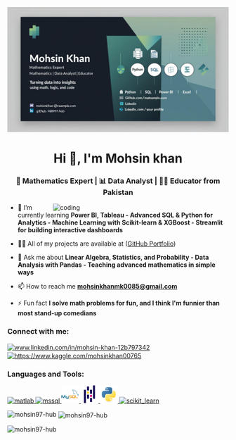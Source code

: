 ![logo](https://github.com/Mohsin97-hub/Mohsin97-hub/blob/main/Design%20a%20professional%20GitHub%20profile%20banner%20(1280%20x%20640%20px)%20without%20any%20personal%20photos.__Style_%20Modern%2C%20minimalistic%2C%20and%20tech-themed%20using%20a%20clean%20dark%20or%20light%20gradient%20background.__Include%20the%20following%20el.png)

<h1 align="center">Hi 👋, I'm Mohsin khan</h1>
<h3 align="center">🔢 Mathematics Expert | 📊 Data Analyst | 👨‍🏫 Educator from Pakistan</h3>

<img align="right" alt="coding" width="400" src="https://user-images.githubusercontent.com/55389276/140866485-8fb1c876-9a8f-4d6a-98dc-08c4981eaf70.gif">



- 🌱 I’m currently learning **Power BI, Tableau - Advanced SQL & Python for Analytics - Machine Learning with Scikit-learn & XGBoost - Streamlit for building interactive dashboards**

- 👨‍💻 All of my projects are available at ([GitHub Portfolio](https://github.com/Mohsin97-hub))

- 💬 Ask me about **Linear Algebra, Statistics, and Probability - Data Analysis with Pandas - Teaching advanced mathematics in simple ways**

- 📫 How to reach me **mohsinkhanmk0085@gmail.com**

- ⚡ Fun fact **I solve math problems for fun, and I think I'm funnier than most stand-up comedians**

<h3 align="left">Connect with me:</h3>
<p align="left">
<a href="https://linkedin.com/in/www.linkedin.com/in/mohsin-khan-12b797342" target="blank"><img align="center" src="https://raw.githubusercontent.com/rahuldkjain/github-profile-readme-generator/master/src/images/icons/Social/linked-in-alt.svg" alt="www.linkedin.com/in/mohsin-khan-12b797342" height="30" width="40" /></a>
<a href="https://kaggle.com/https://www.kaggle.com/mohsinkhan00765" target="blank"><img align="center" src="https://raw.githubusercontent.com/rahuldkjain/github-profile-readme-generator/master/src/images/icons/Social/kaggle.svg" alt="https://www.kaggle.com/mohsinkhan00765" height="30" width="40" /></a>
</p>

<h3 align="left">Languages and Tools:</h3>
<p align="left"> <a href="https://www.mathworks.com/" target="_blank" rel="noreferrer"> <img src="https://upload.wikimedia.org/wikipedia/commons/2/21/Matlab_Logo.png" alt="matlab" width="40" height="40"/> </a> <a href="https://www.microsoft.com/en-us/sql-server" target="_blank" rel="noreferrer"> <img src="https://www.svgrepo.com/show/303229/microsoft-sql-server-logo.svg" alt="mssql" width="40" height="40"/> </a> <a href="https://www.mysql.com/" target="_blank" rel="noreferrer"> <img src="https://raw.githubusercontent.com/devicons/devicon/master/icons/mysql/mysql-original-wordmark.svg" alt="mysql" width="40" height="40"/> </a> <a href="https://pandas.pydata.org/" target="_blank" rel="noreferrer"> <img src="https://raw.githubusercontent.com/devicons/devicon/2ae2a900d2f041da66e950e4d48052658d850630/icons/pandas/pandas-original.svg" alt="pandas" width="40" height="40"/> </a> <a href="https://www.python.org" target="_blank" rel="noreferrer"> <img src="https://raw.githubusercontent.com/devicons/devicon/master/icons/python/python-original.svg" alt="python" width="40" height="40"/> </a> <a href="https://scikit-learn.org/" target="_blank" rel="noreferrer"> <img src="https://upload.wikimedia.org/wikipedia/commons/0/05/Scikit_learn_logo_small.svg" alt="scikit_learn" width="40" height="40"/> </a> </p>

<p><img align="left" src="https://github-readme-stats.vercel.app/api/top-langs?username=mohsin97-hub&show_icons=true&locale=en&layout=compact" alt="mohsin97-hub" /></p>

<p>&nbsp;<img align="center" src="https://github-readme-stats.vercel.app/api?username=mohsin97-hub&show_icons=true&locale=en" alt="mohsin97-hub" /></p>

<p><img align="center" src="https://github-readme-streak-stats.herokuapp.com/?user=mohsin97-hub&" alt="mohsin97-hub" /></p>
